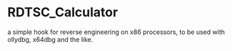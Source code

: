# RDTSC_Calculator
a simple hook for reverse engineering on x86 processors, to be used with ollydbg, x64dbg and the like.
